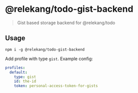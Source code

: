 # @relekang/todo-gist-backend

> Gist based storage backend for @relekang/todo

## Usage

```
npm i -g @relekang/todo-gist-backend
```

Add profile with type `gist`. Example config:

```yaml
profiles:
  default:
    type: gist
    id: the-id
    token: personal-access-token-for-gists
```

